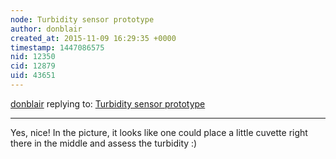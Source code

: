 ```yaml
---
node: Turbidity sensor prototype
author: donblair
created_at: 2015-11-09 16:29:35 +0000
timestamp: 1447086575
nid: 12350
cid: 12879
uid: 43651
---
```




[donblair](../profile/donblair) replying to: [Turbidity sensor prototype](../notes/donblair/11-01-2015/turbidity-sensor-prototype)

----
Yes, nice!  In the picture, it looks like one could place a little cuvette right there in the middle and assess the turbidity :) 